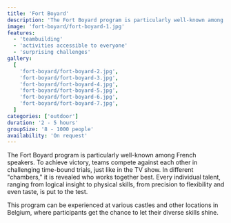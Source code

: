 ```yaml
---
title: 'Fort Boyard'
description: 'The Fort Boyard program is particularly well-known among French speakers'
image: 'fort-boyard/fort-boyard-1.jpg'
features:
  - 'teambuilding'
  - 'activities accessible to everyone'
  - 'surprising challenges'
gallery:
  [
    'fort-boyard/fort-boyard-2.jpg',
    'fort-boyard/fort-boyard-3.jpg',
    'fort-boyard/fort-boyard-4.jpg',
    'fort-boyard/fort-boyard-5.jpg',
    'fort-boyard/fort-boyard-6.jpg',
    'fort-boyard/fort-boyard-7.jpg',
  ]
categories: ['outdoor']
duration: '2 - 5 hours'
groupSize: '8 - 1000 people'
availability: 'On request'
---
```


The Fort Boyard program is particularly well-known among French speakers. To achieve victory, teams compete against each other in challenging time-bound trials, just like in the TV show. In different "chambers," it is revealed who works together best. Every individual talent, ranging from logical insight to physical skills, from precision to flexibility and even taste, is put to the test.

This program can be experienced at various castles and other locations in Belgium, where participants get the chance to let their diverse skills shine.
